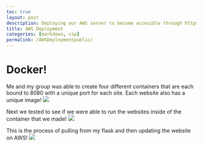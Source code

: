 ```yaml
---
toc: true
layout: post
description: Deploying our AWS server to become accesible through https web traffic!
title: AWS Deployment
categories: [markdown, csp]
permalink: /AWSDeploymentpublic/
---
```

# Docker!

Me and my group was able to create four different containers that are each bound to 8080 with a unique port for each site. Each website also has a unique image!
![]({{site.baseurl}}/images/docker.png)

Next we tested to see if we were able to run the websites inside of the container that we made!
![]({{site.baseurl}}/images/curl.png)

This is the process of pulling from my flask and then updating the website on AWS!
![]({{site.baseurl}}/images/pull.png)